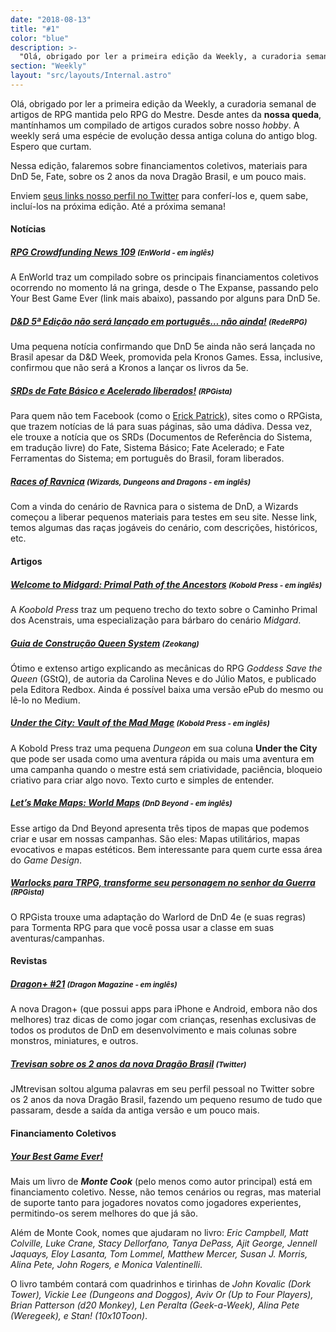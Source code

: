 ```yaml
---
date: "2018-08-13"
title: "#1"
color: "blue"
description: >-
  "Olá, obrigado por ler a primeira edição da Weekly, a curadoria semanal de artigos de RPG mantida pelo RPG do Mestre. Desde antes da **nossa queda**, mantínhamos um compilado de artigos curados sobre nosso _hobby_. A weekly será uma espécie de evolução dessa antiga coluna do antigo blog. Espero que curtam.",
section: "Weekly"
layout: "src/layouts/Internal.astro"
---
```


Olá, obrigado por ler a primeira edição da Weekly, a curadoria semanal de artigos de RPG mantida pelo RPG do Mestre.
Desde antes da **nossa queda**, mantínhamos um compilado de artigos curados sobre nosso _hobby_. A weekly será uma
espécie de evolução dessa antiga coluna do antigo blog. Espero que curtam.

Nessa edição, falaremos sobre financiamentos coletivos, materiais para DnD 5e, Fate, sobre os 2 anos da nova Dragão
Brasil, e um pouco mais.

Enviem [seus links nosso perfil no Twitter] para conferí-los e, quem sabe, incluí-los na próxima edição. Até a
próxima semana!

#### Notícias

##### [RPG Crowdfunding News 109] <small>(EnWorld - em inglês)</small>

A EnWorld traz um compilado sobre os principais financiamentos coletivos ocorrendo no momento lá na gringa, desde o
The Expanse, passando pelo Your Best Game Ever (link mais abaixo), passando por alguns para DnD 5e.

##### [D&D 5ª Edição não será lançado em português… não ainda!] <small>(RedeRPG)</small>

Uma pequena notícia confirmando que DnD 5e ainda não será lançada no Brasil apesar da D&D Week, promovida pela Kronos
Games. Essa, inclusive, confirmou que não será a Kronos a lançar os livros da 5e.

##### [SRDs de Fate Básico e Acelerado liberados!] <small>(RPGista)</small>

Para quem não tem Facebook (como o [Erick Patrick]), sites como o RPGista, que trazem notícias de lá para suas
páginas, são uma dádiva. Dessa vez, ele trouxe a notícia que os SRDs (Documentos de Referência do Sistema, em
tradução livre) do Fate, Sistema Básico; Fate Acelerado; e Fate Ferramentas do Sistema; em português do Brasil, foram
liberados.

##### [Races of Ravnica] <small>(Wizards, Dungeons and Dragons - em inglês)</small>

Com a vinda do cenário de Ravnica para o sistema de DnD, a Wizards começou a liberar pequenos materiais para testes
em seu site. Nesse link, temos algumas das raças jogáveis do cenário, com descrições, históricos, etc.

#### Artigos

##### [Welcome to Midgard: Primal Path of the Ancestors] <small>(Kobold Press - em inglês)</small>

A _Koobold Press_ traz um pequeno trecho do texto sobre o Caminho Primal dos Acenstrais, uma especialização para
bárbaro do cenário _Midgard_.

##### [Guia de Construção Queen System] <small>(Zeokang)</small>

Ótimo e extenso artigo explicando as mecânicas do RPG _Goddess Save the Queen_ (GStQ), de autoria da Carolina Neves e
do Júlio Matos, e publicado pela Editora Redbox. Ainda é possível baixa uma versão ePub do mesmo ou lê-lo no Medium.

##### [Under the City: Vault of the Mad Mage] <small>(Kobold Press - em inglês)</small>

A Kobold Press traz uma pequena _Dungeon_ em sua coluna **Under the City** que pode ser usada como uma aventura
rápida ou mais uma aventura em uma campanha quando o mestre está sem criatividade, paciência, bloqueio criativo para
criar algo novo. Texto curto e simples de entender.

##### [Let’s Make Maps: World Maps] <small>(DnD Beyond - em inglês)</small>

Esse artigo da Dnd Beyond apresenta três tipos de mapas que podemos criar e usar em nossas campanhas. São eles: Mapas
utilitários, mapas evocativos e mapas estéticos. Bem interessante para quem curte essa área do _Game Design_.

##### [Warlocks para TRPG, transforme seu personagem no senhor da Guerra] <small>(RPGista)</small>

O RPGista trouxe uma adaptação do Warlord de DnD 4e (e suas regras) para Tormenta RPG para que você possa usar a
classe em suas aventuras/campanhas.

#### Revistas

##### [Dragon+ #21] <small>(Dragon Magazine - em inglês)</small>

A nova Dragon+ (que possui apps para iPhone e Android, embora não dos melhores) traz dicas de como jogar com
crianças, resenhas exclusivas de todos os produtos de DnD em desenvolvimento e mais colunas sobre monstros,
miniatures, e outros.

##### [Trevisan sobre os 2 anos da nova Dragão Brasil] <small>(Twitter)</small>

JMtrevisan soltou alguma palavras em seu perfil pessoal no Twitter sobre os 2 anos da nova Dragão Brasil, fazendo um
pequeno resumo de tudo que passaram, desde a saída da antiga versão e um pouco mais.

#### Financiamento Coletivos

##### [Your Best Game Ever!]

Mais um livro de **_Monte Cook_** (pelo menos como autor principal) está em financiamento coletivo. Nesse, não temos
cenários ou regras, mas material de suporte tanto para jogadores novatos como jogadores experientes, permitindo-os
serem melhores do que já são.

Além de Monte Cook, nomes que ajudaram no livro: _Eric Campbell, Matt Colville, Luke
Crane, Stacy Dellorfano, Tanya DePass, Ajit George, Jennell Jaquays, Eloy Lasanta, Tom Lommel, Matthew Mercer, Susan J.
Morris, Alina Pete, John Rogers, e Monica Valentinelli_.

O livro também contará com quadrinhos e tirinhas de _John Kovalic (Dork Tower), Vickie Lee (Dungeons and Doggos), Aviv
Or (Up to Four Players), Brian Patterson (d20 Monkey), Len Peralta (Geek-a-Week), Alina Pete (Weregeek), e Stan!
(10x10Toon)_.

[rpg crowdfunding news 109]: http://www.enworld.org/forum/content.php?5525-RPG-Crowdfunding-News-109-The-Expanse-Fantasy-Trip-Your-Best-Game-Ever!-The-City-That-Dripped-Blood-5th-Edition-Players-Guide-to-Aihrde-Legacy-of-Darkness-Oddity-High-Cthulhu-Mythos-Cultist-Badges
[dragon+ #21]: http://www.dragonmag.com/5.0/#!/article/116521/103647508?loadFresh=true&title=21_01_Issue%2021%20Cover
[trevisan sobre os 2 anos da nova dragão brasil]: https://twitter.com/JMTrevisan/status/1030479839122403329
[welcome to midgard: primal path of the ancestors]: https://koboldpress.com/welcome-to-midgard-primal-path-of-the-ancestors/
[your best game ever!]: https://www.kickstarter.com/projects/montecookgames/your-best-game-ever
[d&d 5ª edição não será lançado em português… não ainda!]: https://www.rederpg.com.br/2018/08/14/dd-5a-edicao-nao-sera-lancado-em-portugues-nao-ainda/
[under the city: vault of the mad mage]: https://koboldpress.com/under-the-city-vault-of-the-mad-mage/
[let’s make maps: world maps]: https://www.dndbeyond.com/posts/297-lets-make-maps-world-maps
[warlocks para trpg, transforme seu personagem no senhor da guerra]: http://rpgista.com.br/2018/08/18/warlord-para-trpg/
[erick patrick]: https://twitter.com/erickpatrick
[races of ravnica]: http://dnd.wizards.com/articles/unearthed-arcana/races-ravnica
[srds de fate básico e acelerado liberados!]: http://rpgista.com.br/2018/08/15/srds-de-fate-rpg-basico-e-acelerado/
[guia de construção queen system]: https://zeokang.wordpress.com/2018/08/15/guia-de-construcao-queen-system/
[seus links nosso perfil no twitter]: https://twitter.com/rpgdm
